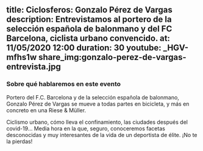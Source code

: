 title: Ciclosferos: Gonzalo Pérez de Vargas
description: Entrevistamos al portero de la selección española de balonmano y del FC Barcelona, ciclista urbano convencido. 
at: 11/05/2020 12:00
duration: 30
youtube: _HGV-mfhs1w
share_img:gonzalo-perez-de-vargas-entrevista.jpg
----
### Sobre qué hablaremos en este evento

Portero del F.C. Barcelona y de la selección española de balonmano, Gonzalo Pérez de Vargas se mueve a todas partes en bicicleta, y más en concreto en una Riese & Müller. 

Ciclismo urbano, cómo lleva el confinamiento, las ciudades después del covid-19... Media hora en la que, seguro, conoceremos facetas desconocidas y muy interesantes de la vida de un deportista de élite. ¡No te la pierdas!
